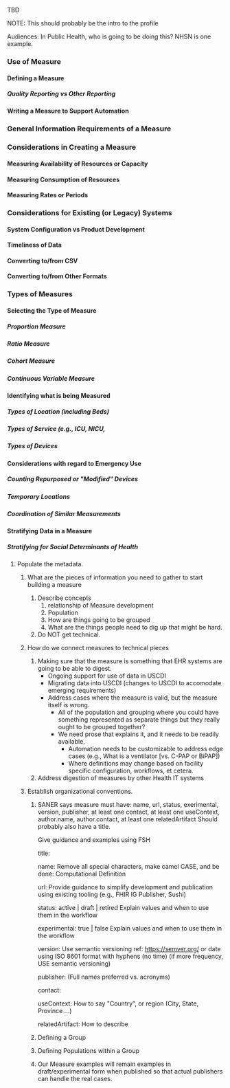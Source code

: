 <!-- measure_creation.md {% comment %}
*****************************************************************************************
*                            WARNING: DO NOT EDIT THIS FILE                             *
*                                                                                       *
* This file is generated by SUSHI. Any edits you make to this file will be overwritten. *
*                                                                                       *
* To change the contents of this file, edit the original source file at:                *
* ig-data\input\pagecontent\measure_creation.md                                         *
*****************************************************************************************
{% endcomment %} -->
TBD

NOTE: This should probably be the intro to the profile

Audiences:
In Public Health, who is going to be doing this?
NHSN is one example.

### Use of Measure
#### Defining a Measure
##### Quality Reporting vs Other Reporting
#### Writing a Measure to Support Automation

### General Information Requirements of a Measure

### Considerations in Creating a Measure
#### Measuring Availability of Resources or Capacity
#### Measuring Consumption of Resources
#### Measuring Rates or Periods

### Considerations for Existing (or Legacy) Systems
#### System Configuration vs Product Development
#### Timeliness of Data
#### Converting to/from CSV
#### Converting to/from Other Formats

### Types of Measures
#### Selecting the Type of Measure
##### Proportion Measure
##### Ratio Measure
##### Cohort Measure
##### Continuous Variable Measure

#### Identifying what is being Measured
##### Types of Location (including Beds)
##### Types of Service (e.g., ICU, NICU,
##### Types of Devices

#### Considerations with regard to Emergency Use
##### Counting Repurposed or "Modified" Devices
##### Temporary Locations
##### Coordination of Similar Measurements

#### Stratifying Data in a Measure
##### Stratifying for Social Determinants of Health


1. Populate the metadata.
   1. What are the pieces of information you need to gather to start building a measure
      1. Describe concepts
         1. relationship of Measure development
         1. Population
         2. How are things going to be grouped
         3. What are the things people need to dig up that might be hard.
      2. Do NOT get technical.
   2. How do we connect measures to technical pieces
      1. Making sure that the measure is something that EHR systems are going to be able to digest.
         * Ongoing support for use of data in USCDI
         * Migrating data into USCDI (changes to USCDI to accomodate emerging requirements)
         * Address cases where the measure is valid, but the measure itself is wrong.
           * All of the population and grouping where you could have something represented as separate things
             but they really ought to be grouped together?
           * We need prose that explains it, and it needs to be readily available.
             * Automation needs to be customizable to address edge cases (e.g., What is a ventilator [vs. C-PAP or BiPAP])
             * Where definitions may change based on facility specific configuration, workflows, et cetera.
      2. Address digestion of measures by other Health IT systems

   1. Establish organizational conventions.
      1. SANER says measure must have:
         name, url, status, exerimental, version, publisher, at least one contact, at least one useContext,
         author.name, author.contact, at least one relatedArtifact
         Should probably also have a title.

         Give guidance and examples using FSH

         title:

         name:  Remove all special characters, make camel CASE, and be done: Computational Definition

         url:   Provide guidance to simplify development and publication using existing tooling (e.g., FHIR IG Publisher, Sushi)

         status:  active | draft | retired Explain values and when to use them in the workflow

         experimental: true | false Explain values and when to use them in the workflow

         version:  Use semantic versioning ref: https://semver.org/
                   or date using ISO 8601 format with hyphens (no time) (if more frequency, USE semantic versioning)

         publisher: (Full names preferred vs. acronyms)

         contact:

         useContext:  How to say "Country", or region (City, State, Province ...)

         relatedArtifact:  How to describe

      2. Defining a Group
      3. Defining Populations within a Group

      4. Our Measure examples will remain examples in draft/experimental form when published so that actual publishers can
         handle the real cases.


